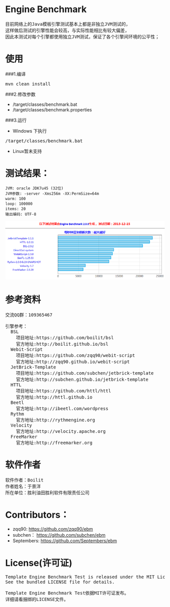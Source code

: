 Engine Benchmark
===
<pre>
目前网络上的Java模板引擎测试基本上都是非独立JVM测试的，
这样做后测试的引擎性能会较高，与实际性能相比有较大偏差，
因此本测试对每个引擎都使用独立JVM测试，保证了各个引擎间环境的公平性；
</pre>

使用
===
###1.编译
<pre>
mvn clean install
</pre>

###2.修改参数
+ /target/classes/benchmark.bat
+ /target/classes/benchmark.properties

###3.运行
+ Windows 下执行
<pre>
/target/classes/benchmark.bat
</pre>
+ Linux暂未支持


测试结果：
============

~~~~~
JVM: oracle JDK7u45 (32位)
JVM参数: -server -Xms256m -XX:PermSize=64m
warm: 100
loop: 100000
items: 20
输出编码: UTF-8
~~~~~

![report.png](report.png)


参考资料
===
<pre>
交流QQ群：109365467

引擎参考：
  BSL
    项目地址:https://github.com/boilit/bsl
    官方地址:http://boilit.github.io/bsl
  Webit-Script
    项目地址:https://github.com/zqq90/webit-script
    官方地址:http://zqq90.github.io/webit-script
  JetBrick-Template
    项目地址:https://github.com/subchen/jetbrick-template
    官方地址:http://subchen.github.io/jetbrick-template
  HTTL
    项目地址:https://github.com/httl/httl
    官方地址:http://httl.github.io
  Beetl
    官方地址:http://ibeetl.com/wordpress
  Rythm
    官方地址:http://rythmengine.org
  Velocity
    官方地址:http://velocity.apache.org
  FreeMarker
    官方地址:http://freemarker.org
</pre>

软件作者
===
<pre>
软件作者：Boilit
作者姓名：于景洋
所在单位：胜利油田胜利软件有限责任公司
</pre>


Contributors：
==============

* zqq90: https://github.com/zqq90/ebm
* subchen： https://github.com/subchen/ebm
* Septembers: https://github.com/Septembers/ebm

License(许可证)
===
<pre>
Template Engine Benchmark Test is released under the MIT License. 
See the bundled LICENSE file for details.

Template Engine Benchmark Test依据MIT许可证发布。
详细请看捆绑的LICENSE文件。
</pre>

